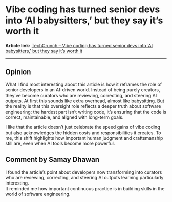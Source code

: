 # Vibe coding has turned senior devs into ‘AI babysitters,’ but they say it’s worth it  

**Article link:** [TechCrunch – Vibe coding has turned senior devs into ‘AI babysitters,’ but they say it’s worth it](https://techcrunch.com/2025/09/14/vibe-coding-has-turned-senior-devs-into-ai-babysitters-but-they-say-its-worth-it/)  

---

## Opinion  

What I find most interesting about this article is how it reframes the role of senior developers in an AI-driven world. Instead of being purely creators, they’ve become curators who are reviewing, correcting, and steering AI outputs. At first this sounds like extra overhead, almost like babysitting. But the reality is that this oversight role reflects a deeper truth about software engineering: the hardest part isn’t writing code, it’s ensuring that the code is correct, maintainable, and aligned with long-term goals.  

I like that the article doesn’t just celebrate the speed gains of vibe coding but also acknowledges the hidden costs and responsibilities it creates. To me, this shift highlights how important human judgment and craftsmanship still are, even when AI tools become more powerful.  


## Comment by Samay Dhawan
I found the article’s point about developers now transforming into curators who are reviewing, correcting, and steering AI outputs learning particularly interesting.  
It reminded me how important continuous practice is in building skills in the world of software engineering.